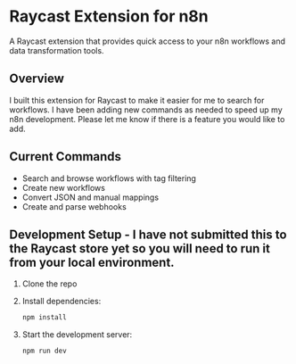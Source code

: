 # Raycast Extension for n8n

A Raycast extension that provides quick access to your n8n workflows and data transformation tools. 

## Overview

I built this extension for Raycast to make it easier for me to search for workflows. I have been adding new commands as needed to speed up my n8n development. Please let me know if there is a feature you would like to add.


## Current Commands

- Search and browse workflows with tag filtering
- Create new workflows
- Convert JSON and manual mappings
- Create and parse webhooks

## Development Setup - I have not submitted this to the Raycast store yet so you will need to run it from your local environment.  

1. Clone the repo

2. Install dependencies:
   ```bash
   npm install
   ```

3. Start the development server:
   ```bash
   npm run dev
   ```
